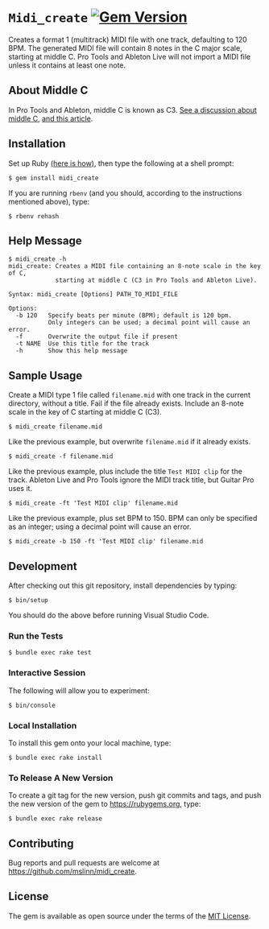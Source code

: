 # `Midi_create` [![Gem Version](https://badge.fury.io/rb/midi_create.svg)](https://badge.fury.io/rb/midi_create)

Creates a format 1 (multitrack) MIDI file with one track, defaulting to 120 BPM.
The generated MIDI file will contain 8 notes in the C major scale, starting at middle C.
Pro Tools and Ableton Live will not import a MIDI file unless it contains at least one note.


## About Middle C

In Pro Tools and Ableton, middle C is known as C3.
[See a discussion about middle C](https://stackoverflow.com/a/69182634/553865),
[and this article](https://studiocode.dev/resources/midi-middle-c/).


## Installation

Set up Ruby [(here is how)](https://www.mslinn.com/ruby/1000-ruby-setup.html),
then type the following at a shell prompt:

```shell
$ gem install midi_create
```

If you are running `rbenv` (and you should, according to the instructions mentioned above), type:

```shell
$ rbenv rehash
```


## Help Message

```text
$ midi_create -h
midi_create: Creates a MIDI file containing an 8-note scale in the key of C,
             starting at middle C (C3 in Pro Tools and Ableton Live).

Syntax: midi_create [Options] PATH_TO_MIDI_FILE

Options:
  -b 120   Specify beats per minute (BPM); default is 120 bpm.
           Only integers can be used; a decimal point will cause an error.
  -f       Overwrite the output file if present
  -t NAME  Use this title for the track
  -h       Show this help message
```


## Sample Usage

Create a MIDI type 1 file called `filename.mid` with one track in the current directory, without a title.
Fail if the file already exists.
Include an 8-note scale in the key of C starting at middle C (C3).

```shell
$ midi_create filename.mid
```


Like the previous example, but overwrite `filename.mid` if it already exists.

```shell
$ midi_create -f filename.mid
```


Like the previous example, plus include the title `Test MIDI clip` for the track.
Ableton Live and Pro Tools ignore the MIDI track title, but Guitar Pro uses it.

```shell
$ midi_create -ft 'Test MIDI clip' filename.mid
```


Like the previous example, plus set BPM to 150.
BPM can only be specified as an integer; using a decimal point will cause an error.

```shell
$ midi_create -b 150 -ft 'Test MIDI clip' filename.mid
```


## Development

After checking out this git repository, install dependencies by typing:

```shell
$ bin/setup
```

You should do the above before running Visual Studio Code.


### Run the Tests

```shell
$ bundle exec rake test
```


### Interactive Session

The following will allow you to experiment:

```shell
$ bin/console
```


### Local Installation

To install this gem onto your local machine, type:

```shell
$ bundle exec rake install
```


### To Release A New Version

To create a git tag for the new version, push git commits and tags,
and push the new version of the gem to https://rubygems.org, type:

```shell
$ bundle exec rake release
```


## Contributing

Bug reports and pull requests are welcome at https://github.com/mslinn/midi_create.


## License

The gem is available as open source under the terms of the [MIT License](https://opensource.org/licenses/MIT).
